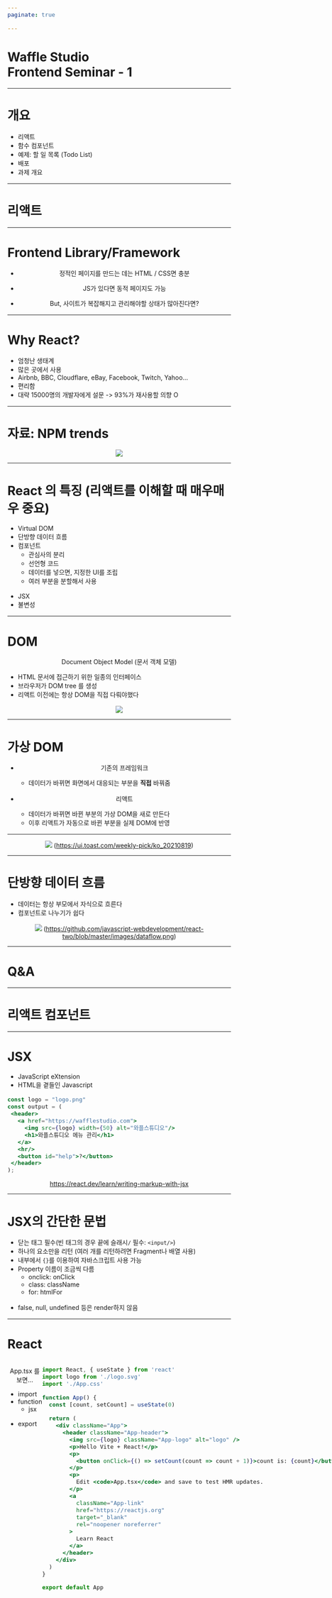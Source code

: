 ```yaml
---
paginate: true

---
```

<!-- _class: lead -->

<style>
@import "https://cdnjs.cloudflare.com/ajax/libs/highlight.js/11.8.0/styles/default.min.css";
section {
  justify-content: flex-start;
}
section.lead {
  justify-content: center;
}
section.lead > h1 {
  font-size: 3rem;
}
ul {
  margin-bottom: 1rem;
}
</style>

# Waffle Studio<br>Frontend Seminar - 1

---

# 개요

- 리액트
- 함수 컴포넌트
- 예제: 할 일 목록 (Todo List)
- 배포
- 과제 개요

---

<!-- _class: lead -->

# 리액트

---

# Frontend Library/Framework

- 정적인 페이지를 만드는 데는 HTML / CSS면 충분
- JS가 있다면 동적 페이지도 가능

- But, 사이트가 복잡해지고 관리해야할 상태가 많아진다면?

---

# Why React?

- 엄청난 생태계
- 많은 곳에서 사용
- Airbnb, BBC, Cloudflare, eBay, Facebook, Twitch, Yahoo...
- 편리함
- 대략 15000명의 개발자에게 설문 -> 93%가 재사용할 의향 O

---

# 자료: NPM trends

![](img/trends.png)

---

# React 의 특징 (리액트를 이해할 때 매우매우 중요)

- Virtual DOM
- 단방향 데이터 흐름
- 컴포넌트
  - 관심사의 분리
  - 선언형 코드
  - 데이터를 넣으면, 지정한 UI를 조립
  - 여러 부분을 분할해서 사용
- JSX
- 불변성

---

# DOM
Document Object Model (문서 객체 모델)
- HTML 문서에 접근하기 위한 일종의 인터페이스
- 브라우저가 DOM tree 를 생성
- 리액트 이전에는 항상 DOM을 직접 다뤄야했다

![](img/domtree.gif)

---

# 가상 DOM

- 기존의 프레임워크
  - 데이터가 바뀌면 화면에서 대응되는 부분을 **직접** 바꿔줌

- 리액트
  - 데이터가 바뀌면 바뀐 부분의 가상 DOM을 새로 만든다
  - 이후 리액트가 자동으로 바뀐 부분을 실제 DOM에 반영

---

![](img/vdom.png)
(https://ui.toast.com/weekly-pick/ko_20210819)

---

# 단방향 데이터 흐름

- 데이터는 항상 부모에서 자식으로 흐른다
- 컴포넌트로 나누기가 쉽다

![](https://github.com/javascript-webdevelopment/react-two/blob/master/images/dataflow.png?raw=true)
(https://github.com/javascript-webdevelopment/react-two/blob/master/images/dataflow.png)

---

# Q&A

---

<!-- _class: lead -->
# 리액트 컴포넌트

---

# JSX

- JavaScript eXtension
- HTML을 곁들인 Javascript

```jsx
const logo = "logo.png"
const output = (
 <header>
   <a href="https://wafflestudio.com">
     <img src={logo} width={50} alt="와플스튜디오"/>
     <h1>와플스튜디오 메뉴 관리</h1>
   </a>
   <hr/>
   <button id="help">?</button>
 </header>
);
```

https://react.dev/learn/writing-markup-with-jsx

---

# JSX의 간단한 문법

- 닫는 태그 필수(빈 태그의 경우 끝에 슬래시`/` 필수: `<input/>`)
- 하나의 요소만을 리턴 (여러 개를 리턴하려면 Fragment나 배열 사용)
- 내부에서 `{}`를 이용하여 자바스크립트 사용 가능
- Property 이름이 조금씩 다름
  - onclick: onClick
  - class: className
  - for: htmlFor
- false, null, undefined 등은 render하지 않음

---

<style scoped>
pre {
  font-size: 15px;
}
</style>

# React

<div style=display:flex><div style=flex:1>

App.tsx 를 보면...
- import
- function
  - jsx
- export

</div><div style=flex:2>

```jsx
import React, { useState } from 'react'
import logo from './logo.svg'
import './App.css'

function App() {
  const [count, setCount] = useState(0)

  return (
    <div className="App">
      <header className="App-header">
        <img src={logo} className="App-logo" alt="logo" />
        <p>Hello Vite + React!</p>
        <p>
          <button onClick={() => setCount(count => count + 1)}>count is: {count}</button>
        </p>
        <p>
          Edit <code>App.tsx</code> and save to test HMR updates.
        </p>
        <a
          className="App-link"
          href="https://reactjs.org"
          target="_blank"
          rel="noopener noreferrer"
        >
          Learn React
        </a>
      </header>
    </div>
  )
}

export default App
```

</div>

---

# React

<div style=display:flex><div style=flex:1>

main.tsx 를 보면...

- import
- ReactDOM.render

</div><div style=flex:2>

```jsx
import React from 'react'
import ReactDOM from 'react-dom'
import './index.css'
import App from './App'

ReactDOM.render(
  <React.StrictMode>
    <App />
  </React.StrictMode>,
  document.getElementById('root')
)
```

---

# Component

<div style=display:flex><div style=flex:1>

- 재사용 가능한 UI
- 우수한 유지보수성
- 함수 컴포넌트
  - 예엣날에는 클래스 뭐시기도 있었다더라~

언어(HTML / JS)에 따라 분리하는 것이 아니라,
관심사에 따라 컴포넌트로 분리

</div><div style=flex:0.7>

```jsx
// Example.tsx
import React from "react";
const Example = () => {
  return <div>this is an example</div>;
}
// App.tsx
import Example from "./Example";

const App = () => {
 return (
   <div>
     <Example />
     <Example />
   </div>
 );
}
```

</div>

---

<style scoped>p { text-align: center }</style>

# Component를 어떻게 분리할까?

![](img/exhw1.png)

---

# Component를 어떻게 분리할까?

<style scoped>p { text-align: center }</style>

![w:700px](img/exhw2.png)

---

# State/Props

- state
  - 동적인 데이터
  - 지역 변수 비슷한 것
  - useState/useReducer 함수를 통해 사용

- props
  - 부모가 자식에게 넘겨주는 값
  - 파라미터 비슷한 것

---

# State
- 앱 또는 컴포넌트의 "상태"
- 데이터, 모달이 열려 있는지, 어떤 값이 선택되었는지 등 모든 게 "상태"
- "상태"에 따라 값을 렌더

예제: [counter example 튜토리얼](./counter-example)

```ts
const [value, setValue] = useState("Hello, world!");
const [value, setValue] = useState<string>("Hello, world!");
```

---

# State

```tsx
const Counter = () => {
 const [count, setCount] = useState(0);
 return (
   <div>
     <h1>value: {count}</h1>
     <button onClick={() => setCount(count + 1)}>
       +1
     </button>
   </div>
 );
}
```

---

# State와 불변성

- 리액트는 "바뀐" 부분만 업데이트한다
- 바뀌었는지 확인하는 법: `===`
  - 숫자나 문자열이면 상관없다
  - 오브젝트, 배열 등은 내용물이 바뀌어도 업데이트가 안 된다
- 내용물을 바꾸지 않는 문법만 사용하길 권장

```tsx
const DoubleCounter = () => {
  const [count, setCount] = useState({ a: 0, b: 0 });
  return (
    <div>
      <p>a = {count.a}</p>
      <p>b = {count.b}</p>
      <button onClick={() => {
        count.a++;
        setCount(count);
      }}>a++</button>
      <button onClick={() => {
        setCount({ ...count, b: count.b + 1 });
      }}>b++</button>
    </div>
  );
}
```

---

# Props

- 컴포넌트를 통한 관심사의 분리
- 이 때 자식에게 전달하는 데이터
- 실제로 평범?한 함수 파라미터

```jsx
<Counter
  value={value1}
  incrementValue={() => {
    setValue1(value1 + 1)
  }} />
```

---

# Props

```jsx
const Child = (props: { prop1: number, prop2: string }) => {
 return (
   <div>
     prop1: {props.prop1},
     prop2: {props.prop2}
   </div>
 ); // prop1: 1, prop2: banana
}

const Example = () => {
 return <Child prop1={1} prop2={"banana"}/>;
}
```

---

# Props

```jsx
type ChildProps = {
  prop1: number;
  prop2: string;
};

const Child = ({ prop1, prop2 }: ChildProps) => {
 return (
   <div>
     prop1: {prop1},
     prop2: {prop2}
   </div>
 ); // prop1: 1, prop2: banana
}

const Example = () => {
 return <Child prop1={1} prop2={"banana"}/>;
}
```

---

# State와 Props의 차이

<div style=display:flex><div style=flex:1>

state ~ 변수
props ~ 파라미터

</div><div style=flex:1>

![w:500px](img/state.png)

</div>

---

# Debugging

- console.log
- chrome react devtools

---

# 실행해보기
- 터미널에서 `npm run dev` 실행

---

# Q&A

---

<!-- _class: lead -->

# 예제: Todo List

---

# 투두 리스트

<div style=display:flex><div style=flex:1>

https://mashup-todolist.surge.sh/ 를 적당히 따라 만들어 보겠습니다.

</div><div>

![w:400px](img/todo.png)

</div>

---

# 상태


<div style=display:flex;gap:30px><div style=flex:1>

- 투두 목록
  - 각 투두의 데이터: 내용, 완료 여부, id
  - ```js
    {
      id: 1,
      status: "done",
      content: "아침 산책",
    }
    ```
- 추가 중인지 아닌지
- input에 입력하는 텍스트
- 날짜?

</div><div>

![w:400px](img/todo.png)

</div>

---

# 컴포넌트 구조 디자인

![](img/comps.png)

---

# 팁 1: input 관리하기

- value를 state로 관리하고
- onChange에서 setState를 이용해 state의 값을 변경

```jsx
const InputExample = () => {
  const [name, setName] = useState("");
  const handleChange: ChangeEventHandler<HTMLInputElement> = (e) => {
    setName(e.target.value);
  };
  return <input value={name} onChange={handleChange}/>;
}
```

---

# 팁 2: 조건부 렌더링

```jsx
const App = () => {
 const showTitle = false;

 return (
   <div>
     {showTitle ? <h1>가계부</h1> : null}
     {/* 또는 */}
     {showTitle && <h1>가계부</h1>}
     <p>를 써야겠다</p>
   </div>
 )
}
```

---

# 팁 3: 조건에 따라 다른 스타일 먹이기

```jsx
<div className={
    `awesomeBox ${isError ? "error" : ""}`
   }>
  멋진 상자
</div>
```

```css
.awesome-box {
   background-color: lightgreen;
   height: 300px;
   border-radius: 50px;
}

.awesome-box.error {
   background-color: lightpink;
}
```

---

# 팁 4: 배열 render하기 (`key` prop)

```jsx
return <ul>
 {items.map(item => (
   <li key={item.id}>
     {item.name}
   </li>
 ))}
</ul>
```

---

# key가 없다면?

```jsx
list.map((item) => (
  <li>{item}</li>
))
```

> Each child in a list should have a unique “key” prop.

---

# 왜 안 돼~

- Virtual DOM이 “key” 값을 사용해서 비교
- 예제로 살펴보자
- 대면이니까 칠판도 쓰자~

---

# Q&A

---

<!-- _class: lead -->
# 빌드와 배포

---

# 사이트를 만들었으니 모두가 사용할 수 있게 하자!
github.com 이나 wafflestudio.com 처럼, 모두가 접속할 수 있는 사이트

목표: 다른 사람이 브라우저에 어떤 url을 입력하면 내가 만든 사이트가 뜨게 하기

---

# 브라우저에 url을 입력했을 때 일어나는 일 ([참고](https://github.com/alex/what-happens-when))

- 도메인 혹은 ip주소에 해당하는 서버로 가서 데이터 요청
- 그러니까 결국 서버를 띄워야 한다는 뜻

- 프론트의 경우 웹서버라고 합니다.

![](img/mdn-url-all.png)
![w:200px](img/Nginx_logo.svg)
![w:200px](img/apache.svg)

---

# 남의 서버 빌리기

- 서버 = 컴퓨터
- 즉 내 컴퓨터에서 `yarn dev` 한 다음 3000번 포트를 열어둔 다음 ip 주소를 잘 등록하면 누구나 접근 가능
- 하지만 아주 불안정하다는 단점
- 때문에 이런 배포를 도와주는 여러 서비스가 있습니다

---

# AWS

<div style=display:flex><div style=flex:1>

- Amazon Web Services
  - 와플스튜디오에서 공식적으로 지원하는 서비스
  - 대부분의 적당한 규모의 회사는 AWS를 사용
- 비용
  - 첫 1년은 매우 저렴 (프리 티어)
  - 특히 프론트엔드 배포는 공짜로 사용 가능
  - 1년 지나도 프론트는 비교적 저렴

</div><div style=flex:0.5>

![](img/aws.svg)

</div>

---

# 왜 굳이 aws인가요?

- vercel을 사용하면 물론 1분만에 배포를 할 수 있습니다.
- heroku도 마찬가지로 매우 편하게 배포할 수 있습니다.
- 다만 와플스튜디오가 공식적으로 aws를 지원하고, 추후 반드시 aws의 동작에 대해 이해하고 있어야 하기에 이번에는 aws를 과제 스펙으로 드리게 되었습니다.

---

# AWS S3

<div style=display:flex><div style=flex:1>

- 구글 드라이브처럼 파일을 올리는 서비스
- HTML CSS JS 및 asset들을 올리면, 정적 웹 페이지를 호스팅하는 기능을 제공

</div><div style=flex:0.5>

![](img/s3.svg)

</div>

---

# 빌드
- HTML CSS JS를 올려야 하지만, 내가 가지고 있는 코드는 리액트 코드

```
yarn build
```

- 이 커맨드를 이용하면 내 리액트 코드를 이용해 /dist 디렉토리에 세미나 0 과제에서 했던 것과 같은 HTML + CSS + JS + 이미지들 … 이 적절한 파일명으로 생성됨

- 따라서 이걸 S3에 올리면 된다는 결론

---

# Cloudfront


<div style=display:flex><div style=flex:1>

- S3는 느리고 지원하는 기능이 적다는 단점
- S3를 다시 cloudfront에 연결하면,
  - 더 빠른 속도
  - 더 많은 기능
- 을 제공함

</div><div style=flex:0.5>

![](img/cf.svg)

</div>

---

# 그래서 어떻게 하나요?

- 참고: https://react-etc.vlpt.us/08.deploy-s3.html
- 위 링크는 오래된 내용이 많으니 깃허브에 올린 [가이드](s3-guide.md)도 참고
- 한번 보여드리죠

한두 번 해보고 나면 5분컷이지만 처음에는 5시간 정도 걸리는 작업

---

# Q&A

---

<!-- _class: lead -->

# 과제

---

# 과자 리뷰 사이트 만들기

깃허브에 올린 [스펙 문서](./hw.md) 참고

---

# 팁

- 빨리 시작하시기 바랍니다.
- 컴포넌트를 잘 나눠야 합니다.
- 앱의 ‘상태'가 어떻게 되는지 잘 생각해보면 도움이 됩니다.
